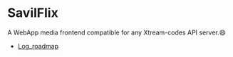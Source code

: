 # SavilFlix

A WebApp media frontend compatible for any Xtream-codes API server.😄 

* [Log_roadmap](./log_roadmap.md)
